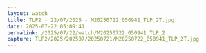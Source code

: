 ```yaml
---
layout: watch
title: TLP2 - 22/07/2025 - M20250722_050941_TLP_2T.jpg
date: 2025-07-22 05:09:41
permalink: /2025/07/22/watch/M20250722_050941_TLP_2
capture: TLP2/2025/202507/20250721/M20250722_050941_TLP_2T.jpg
---
```

